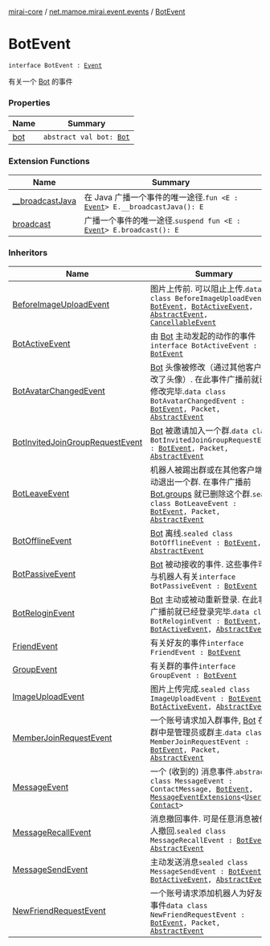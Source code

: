 [mirai-core](../../index.md) / [net.mamoe.mirai.event.events](../index.md) / [BotEvent](./index.md)

# BotEvent

`interface BotEvent : `[`Event`](../../net.mamoe.mirai.event/-event/index.md)

有关一个 [Bot](../../net.mamoe.mirai/-bot/index.md) 的事件

### Properties

| Name | Summary |
|---|---|
| [bot](bot.md) | `abstract val bot: `[`Bot`](../../net.mamoe.mirai/-bot/index.md) |

### Extension Functions

| Name | Summary |
|---|---|
| [__broadcastJava](../../net.mamoe.mirai.event/__broadcast-java.md) | 在 Java 广播一个事件的唯一途径.`fun <E : `[`Event`](../../net.mamoe.mirai.event/-event/index.md)`> E.__broadcastJava(): E` |
| [broadcast](../../net.mamoe.mirai.event/broadcast.md) | 广播一个事件的唯一途径.`suspend fun <E : `[`Event`](../../net.mamoe.mirai.event/-event/index.md)`> E.broadcast(): E` |

### Inheritors

| Name | Summary |
|---|---|
| [BeforeImageUploadEvent](../-before-image-upload-event/index.md) | 图片上传前. 可以阻止上传.`data class BeforeImageUploadEvent : `[`BotEvent`](./index.md)`, `[`BotActiveEvent`](../-bot-active-event.md)`, `[`AbstractEvent`](../../net.mamoe.mirai.event/-abstract-event/index.md)`, `[`CancellableEvent`](../../net.mamoe.mirai.event/-cancellable-event/index.md) |
| [BotActiveEvent](../-bot-active-event.md) | 由 [Bot](../../net.mamoe.mirai/-bot/index.md) 主动发起的动作的事件`interface BotActiveEvent : `[`BotEvent`](./index.md) |
| [BotAvatarChangedEvent](../-bot-avatar-changed-event/index.md) | [Bot](../../net.mamoe.mirai/-bot/index.md) 头像被修改（通过其他客户端修改了头像）. 在此事件广播前就已经修改完毕.`data class BotAvatarChangedEvent : `[`BotEvent`](./index.md)`, Packet, `[`AbstractEvent`](../../net.mamoe.mirai.event/-abstract-event/index.md) |
| [BotInvitedJoinGroupRequestEvent](../-bot-invited-join-group-request-event/index.md) | [Bot](../../net.mamoe.mirai/-bot/index.md) 被邀请加入一个群.`data class BotInvitedJoinGroupRequestEvent : `[`BotEvent`](./index.md)`, Packet, `[`AbstractEvent`](../../net.mamoe.mirai.event/-abstract-event/index.md) |
| [BotLeaveEvent](../-bot-leave-event/index.md) | 机器人被踢出群或在其他客户端主动退出一个群. 在事件广播前 [Bot.groups](../../net.mamoe.mirai/-bot/groups.md) 就已删除这个群.`sealed class BotLeaveEvent : `[`BotEvent`](./index.md)`, Packet, `[`AbstractEvent`](../../net.mamoe.mirai.event/-abstract-event/index.md) |
| [BotOfflineEvent](../-bot-offline-event/index.md) | [Bot](../../net.mamoe.mirai/-bot/index.md) 离线.`sealed class BotOfflineEvent : `[`BotEvent`](./index.md)`, `[`AbstractEvent`](../../net.mamoe.mirai.event/-abstract-event/index.md) |
| [BotPassiveEvent](../-bot-passive-event.md) | [Bot](../../net.mamoe.mirai/-bot/index.md) 被动接收的事件. 这些事件可能与机器人有关`interface BotPassiveEvent : `[`BotEvent`](./index.md) |
| [BotReloginEvent](../-bot-relogin-event/index.md) | [Bot](../../net.mamoe.mirai/-bot/index.md) 主动或被动重新登录. 在此事件广播前就已经登录完毕.`data class BotReloginEvent : `[`BotEvent`](./index.md)`, `[`BotActiveEvent`](../-bot-active-event.md)`, `[`AbstractEvent`](../../net.mamoe.mirai.event/-abstract-event/index.md) |
| [FriendEvent](../-friend-event/index.md) | 有关好友的事件`interface FriendEvent : `[`BotEvent`](./index.md) |
| [GroupEvent](../-group-event/index.md) | 有关群的事件`interface GroupEvent : `[`BotEvent`](./index.md) |
| [ImageUploadEvent](../-image-upload-event/index.md) | 图片上传完成.`sealed class ImageUploadEvent : `[`BotEvent`](./index.md)`, `[`BotActiveEvent`](../-bot-active-event.md)`, `[`AbstractEvent`](../../net.mamoe.mirai.event/-abstract-event/index.md) |
| [MemberJoinRequestEvent](../-member-join-request-event/index.md) | 一个账号请求加入群事件, [Bot](../../net.mamoe.mirai/-bot/index.md) 在此群中是管理员或群主.`data class MemberJoinRequestEvent : `[`BotEvent`](./index.md)`, Packet, `[`AbstractEvent`](../../net.mamoe.mirai.event/-abstract-event/index.md) |
| [MessageEvent](../../net.mamoe.mirai.message/-message-event/index.md) | 一个 (收到的) 消息事件.`abstract class MessageEvent : ContactMessage, `[`BotEvent`](./index.md)`, `[`MessageEventExtensions`](../../net.mamoe.mirai.message/-message-event-extensions/index.md)`<`[`User`](../../net.mamoe.mirai.contact/-user/index.md)`, `[`Contact`](../../net.mamoe.mirai.contact/-contact/index.md)`>` |
| [MessageRecallEvent](../-message-recall-event/index.md) | 消息撤回事件. 可是任意消息被任意人撤回.`sealed class MessageRecallEvent : `[`BotEvent`](./index.md)`, `[`AbstractEvent`](../../net.mamoe.mirai.event/-abstract-event/index.md) |
| [MessageSendEvent](../-message-send-event/index.md) | 主动发送消息`sealed class MessageSendEvent : `[`BotEvent`](./index.md)`, `[`BotActiveEvent`](../-bot-active-event.md)`, `[`AbstractEvent`](../../net.mamoe.mirai.event/-abstract-event/index.md) |
| [NewFriendRequestEvent](../-new-friend-request-event/index.md) | 一个账号请求添加机器人为好友的事件`data class NewFriendRequestEvent : `[`BotEvent`](./index.md)`, Packet, `[`AbstractEvent`](../../net.mamoe.mirai.event/-abstract-event/index.md) |

